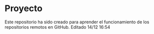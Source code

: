 # Proyecto
Este repositorio ha sido creado para aprender el funcionamiento de los repositorios remotos en GitHub.
Editado 14/12 16:54 
